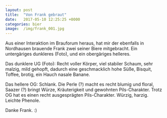 ```yaml
---
layout: post
title:  "Von Frank gebraut"
date:   2017-05-10 12:25:25 +0000
categories: bier
image:  /img/frank_001.jpg
---
```


Aus einer Interaktion im Brauforum heraus, hat mir der ebenfalls in Nordhausen brauende Frank zwei seiner Biere mitgebracht. Ein untergäriges dunkleres (Foto), und ein obergäriges helleres.

Das dunklere UG (Foto): Recht voller Körper, viel stabiler Schaum, sehr malzig, mild gehopft, dadurch eine geschmacklich hohe Süße, Bisquit, Toffee, brotig, ein Hauch nasale Banane.

Das hellere OG: Schlank. Die Perle (?) macht es recht blumig und floral, Saazer (?) bringt Würze, Kräuterigkeit und gewohnten Pils-Charakter. Trotz OG hat es einen recht ausgesprägten Pils-Charakter. Würzig, harzig. Leichte Phenole.

Danke Frank. :)
